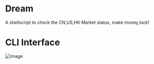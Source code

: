# Dream
A shellscript to check the CN,US,HK Market status, make money,luck!

# CLI Interface
![image](https://github.com/FanJialins/dream/blob/main/CLI%20Interface.png)


